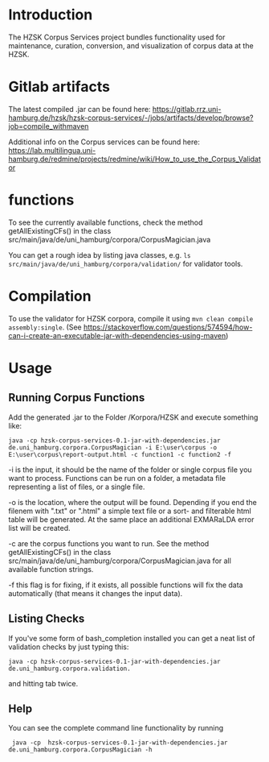 # Introduction

The HZSK Corpus Services project bundles functionality used for maintenance, curation, conversion, and visualization of corpus data at the HZSK.  

# Gitlab artifacts

The latest compiled .jar can be found here: 
https://gitlab.rrz.uni-hamburg.de/hzsk/hzsk-corpus-services/-/jobs/artifacts/develop/browse?job=compile_withmaven



Additional info on the Corpus services can be found here:
https://lab.multilingua.uni-hamburg.de/redmine/projects/redmine/wiki/How_to_use_the_Corpus_Validator

# functions

To see the currently available functions, check the method getAllExistingCFs() in the class src/main/java/de/uni_hamburg/corpora/CorpusMagician.java

You can get a rough idea by listing java classes, e.g. `ls src/main/java/de/uni_hamburg/corpora/validation/` for validator tools.

# Compilation

To use the validator for HZSK corpora, compile it using `mvn clean compile assembly:single`.
(See https://stackoverflow.com/questions/574594/how-can-i-create-an-executable-jar-with-dependencies-using-maven)


# Usage

## Running Corpus Functions


Add the generated .jar to the Folder /Korpora/HZSK and execute something like:

```
java -cp hzsk-corpus-services-0.1-jar-with-dependencies.jar de.uni_hamburg.corpora.CorpusMagician -i E:\user\corpus -o E:\user\corpus\report-output.html -c function1 -c function2 -f
```

-i is the input, it should be the name of the folder or single corpus file you want to process. Functions can be run on a folder, a metadata file representing a list of files, or a single file. 

-o is the location, where the output will be found. Depending if you end the filenem with ".txt" or ".html" a simple text file or a sort- and filterable html table will be generated. At the same place an additional EXMARaLDA error list will be created. 

-c are the corpus functions you want to run. See the method getAllExistingCFs() in the class src/main/java/de/uni_hamburg/corpora/CorpusMagician.java for all available function strings. 

-f this flag is for fixing, if it exists, all possible functions will fix the data automatically (that means it changes the input data).

## Listing Checks 

If you've some form of bash_completion installed you can get a neat list of validation checks by just typing this:

```
java -cp hzsk-corpus-services-0.1-jar-with-dependencies.jar de.uni_hamburg.corpora.validation.
```
and hitting tab twice.   

## Help

You can see the complete command line functionality by running

```
 java -cp  hzsk-corpus-services-0.1-jar-with-dependencies.jar de.uni_hamburg.corpora.CorpusMagician -h
```